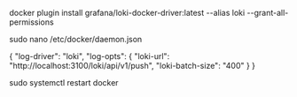 docker plugin install grafana/loki-docker-driver:latest --alias loki --grant-all-permissions


sudo nano /etc/docker/daemon.json

{
    "log-driver": "loki",
    "log-opts": {
        "loki-url": "http://localhost:3100/loki/api/v1/push",
        "loki-batch-size": "400"
    }
}

sudo systemctl restart docker